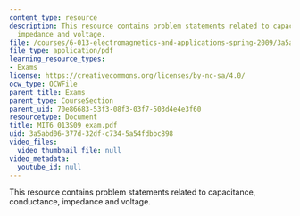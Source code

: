 ```yaml
---
content_type: resource
description: This resource contains problem statements related to capacitance, conductance,
  impedance and voltage.
file: /courses/6-013-electromagnetics-and-applications-spring-2009/3a5abd06377d32dfc7345a54fdbbc898_MIT6_013S09_exam.pdf
file_type: application/pdf
learning_resource_types:
- Exams
license: https://creativecommons.org/licenses/by-nc-sa/4.0/
ocw_type: OCWFile
parent_title: Exams
parent_type: CourseSection
parent_uid: 70e86683-53f3-08f3-03f7-503d4e4e3f60
resourcetype: Document
title: MIT6_013S09_exam.pdf
uid: 3a5abd06-377d-32df-c734-5a54fdbbc898
video_files:
  video_thumbnail_file: null
video_metadata:
  youtube_id: null
---
```

This resource contains problem statements related to capacitance, conductance, impedance and voltage.